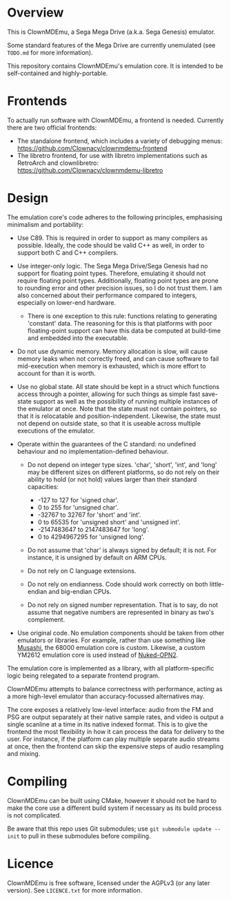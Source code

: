 # Overview

This is ClownMDEmu, a Sega Mega Drive (a.k.a. Sega Genesis) emulator.

Some standard features of the Mega Drive are currently unemulated (see
`TODO.md` for more information).

This repository contains ClownMDEmu's emulation core. It is intended to be
self-contained and highly-portable.


# Frontends

To actually run software with ClownMDEmu, a frontend is needed.
Currently there are two official frontends:
- The standalone frontend, which includes a variety of debugging menus:
  https://github.com/Clownacy/clownmdemu-frontend
- The libretro frontend, for use with libretro implementations such as
  RetroArch and clownlibretro:
  https://github.com/Clownacy/clownmdemu-libretro


# Design

The emulation core's code adheres to the following principles, emphasising
minimalism and portability:

- Use C89. This is required in order to support as many compilers as possible.
  Ideally, the code should be valid C++ as well, in order to support both C and
  C++ compilers.

- Use integer-only logic. The Sega Mega Drive/Sega Genesis had no support for
  floating point types. Therefore, emulating it should not require floating
  point types. Additionally, floating point types are prone to rounding error
  and other precision issues, so I do not trust them. I am also concerned about
  their performance compared to integers, especially on lower-end hardware.

  - There is one exception to this rule: functions relating to generating
    'constant' data. The reasoning for this is that platforms with poor
    floating-point support can have this data be computed at build-time and
    embedded into the executable.

- Do not use dynamic memory. Memory allocation is slow, will cause memory leaks
  when not correctly freed, and can cause software to fail mid-execution when
  memory is exhausted, which is more effort to account for than it is worth.

- Use no global state. All state should be kept in a struct which functions
  access through a pointer, allowing for such things as simple fast save-state
  support as well as the possibility of running multiple instances of the
  emulator at once. Note that the state must not contain pointers, so that it
  is relocatable and position-independent. Likewise, the state must not depend
  on outside state, so that it is useable across multiple executions of the
  emulator.

- Operate within the guarantees of the C standard: no undefined behaviour and
  no implementation-defined behaviour.

  - Do not depend on integer type sizes. 'char', 'short', 'int', and 'long' may
    be different sizes on different platforms, so do not rely on their ability
    to hold (or not hold) values larger than their standard capacities:
    - -127 to 127 for 'signed char'.
    - 0 to 255 for 'unsigned char'.
    - -32767 to 32767 for 'short' and 'int'.
    - 0 to 65535 for 'unsigned short' and 'unsigned int'.
    - -2147483647 to 2147483647 for 'long'.
    - 0 to 4294967295 for 'unsigned long'.

  - Do not assume that 'char' is always signed by default; it is not. For
    instance, it is unsigned by default on ARM CPUs.

  - Do not rely on C language extensions.

  - Do not rely on endianness. Code should work correctly on both little-endian
    and big-endian CPUs.

  - Do not rely on signed number representation. That is to say, do not assume
    that negative numbers are represented in binary as two's complement.

- Use original code. No emulation components should be taken from other
  emulators or libraries. For example, rather than use something like
  [Musashi](https://github.com/kstenerud/Musashi), the 68000 emulation core is
  custom. Likewise, a custom YM2612 emulation core is used instead of
  [Nuked-OPN2](https://github.com/nukeykt/Nuked-OPN2).

The emulation core is implemented as a library, with all platform-specific logic
being relegated to a separate frontend program.

ClownMDEmu attempts to balance correctness with performance, acting as a more
high-level emulator than accuracy-focussed alternatives may.

The core exposes a relatively low-level interface: audio from the FM and PSG
are output separately at their native sample rates, and video is output a
single scanline at a time in its native indexed format. This is to give the
frontend the most flexibility in how it can process the data for delivery to
the user. For instance, if the platform can play multiple separate audio
streams at once, then the frontend can skip the expensive steps of audio
resampling and mixing.


# Compiling

ClownMDEmu can be built using CMake, however it should not be hard to make the
core use a different build system if necessary as its build process is not
complicated.

Be aware that this repo uses Git submodules; use `git submodule update --init`
to pull in these submodules before compiling.


# Licence

ClownMDEmu is free software, licensed under the AGPLv3 (or any later version).
See `LICENCE.txt` for more information.
